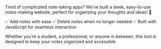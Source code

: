 

Tired of complicated note-taking apps? We’ve built a sleek, easy-to-use notes-making website, perfect for organizing your thoughts and ideas! 📝

✅ Add notes with ease
✅ Delete notes when no longer needed
✅ Built with JavaScript for seamless interaction

Whether you’re a student, a professional, or anyone in between, this tool is designed to keep your notes organized and accessible. 

